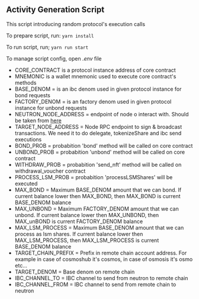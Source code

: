 ## Activity Generation Script

This script introducing random protocol's execution calls

To prepare script, run:
`yarn install`

To run script, run;
`yarn run start`

To manage script config, open _.env_ file

- CORE_CONTRACT is a protocol instance address of core contract
- MNEMONIC is a wallet mnemonic used to execute core contract's methods
- BASE_DENOM = is an ibc denom used in given protocol instance for bond requests
- FACTORY_DENOM = is an factory denom used in given protocol instance for unbond requests
- NEUTRON_NODE_ADDRESS = endpoint of node o interact with. Should be taken from [here](https://github.com/cosmos/testnets/tree/master/interchain-security/pion-1#endpoints)
- TARGET_NODE_ADDRESS = Node RPC endpoint to sign & broadcast transactions. We need it to do delegate, tokenizeShare and ibc send executions
- BOND_PROB = probabition 'bond' method will be called on core contract
- UNBOND_PROB = probabition 'unbond' method will be called on core contract
- WITHDRAW_PROB = probabition 'send_nft' method will be called on withdrawal_voucher contract
- PROCESS_LSM_PROB = probabition 'processLSMShares' will be executed
- MAX_BOND = Maximum BASE_DENOM amount that we can bond. If current balance lower then MAX_BOND, then MAX_BOND is current BASE_DENOM balance
- MAX_UNBOND = Maximum FACTORY_DENOM amount that we can unbond. If current balance lower then MAX_UNBOND, then MAX_unBOND is current FACTORY_DENOM balance
- MAX_LSM_PROCESS = Maximum BASE_DENOM amount that we can process as lsm shares. If current balance lower then MAX_LSM_PROCESS, then MAX_LSM_PROCESS is current BASE_DENOM balance
- TARGET_CHAIN_PREFIX = Prefix in remote chain account address. For example in case of cosmoshub it's cosmos, in case of osmosis it's osmo etc...
- TARGET_DENOM = Base denom on remote chain
- IBC_CHANNEL_TO = IBC channel to send from neutron to remote chain
- IBC_CHANNEL_FROM = IBC channel to send from remote chain to neutron
